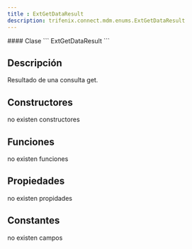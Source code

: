 ```yaml
---
title : ExtGetDataResult
description: trifenix.connect.mdm.enums.ExtGetDataResult
---
```




<CodeBlock slots = 'heading, code' repeat = '1' languages = 'C#' />
#### Clase
```
ExtGetDataResult
```

## Descripción
Resultado de una consulta get.
## Constructores

no existen constructores


## Funciones

no existen funciones

## Propiedades

no existen propidades

## Constantes
no existen campos

